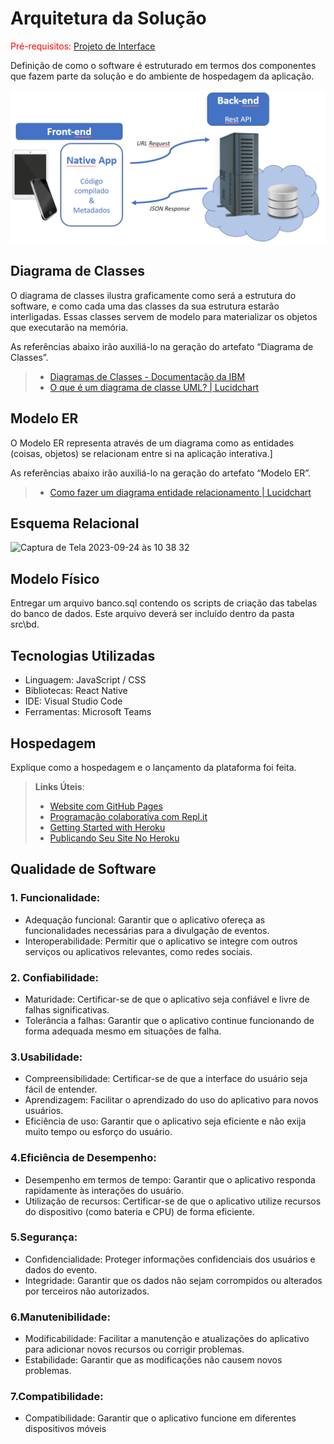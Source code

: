 # Arquitetura da Solução

<span style="color:red">Pré-requisitos: <a href="3-Projeto de Interface.md"> Projeto de Interface</a></span>

Definição de como o software é estruturado em termos dos componentes que fazem parte da solução e do ambiente de hospedagem da aplicação.

![Arquitetura da Solução](img/02-mob-arch.png)

## Diagrama de Classes

O diagrama de classes ilustra graficamente como será a estrutura do software, e como cada uma das classes da sua estrutura estarão interligadas. Essas classes servem de modelo para materializar os objetos que executarão na memória.

As referências abaixo irão auxiliá-lo na geração do artefato “Diagrama de Classes”.

> - [Diagramas de Classes - Documentação da IBM](https://www.ibm.com/docs/pt-br/rational-soft-arch/9.6.1?topic=diagrams-class)
> - [O que é um diagrama de classe UML? | Lucidchart](https://www.lucidchart.com/pages/pt/o-que-e-diagrama-de-classe-uml)

## Modelo ER

O Modelo ER representa através de um diagrama como as entidades (coisas, objetos) se relacionam entre si na aplicação interativa.]

As referências abaixo irão auxiliá-lo na geração do artefato “Modelo ER”.

> - [Como fazer um diagrama entidade relacionamento | Lucidchart](https://www.lucidchart.com/pages/pt/como-fazer-um-diagrama-entidade-relacionamento)

## Esquema Relacional

<img width="803" alt="Captura de Tela 2023-09-24 às 10 38 32" src="https://github.com/ICEI-PUC-Minas-PMV-ADS/pmv-ads-2023-2-e3-proj-mov-t1-entre-time/assets/82223068/ec10c07a-51b2-4c42-aca4-383adf336c08">

## Modelo Físico

Entregar um arquivo banco.sql contendo os scripts de criação das tabelas do banco de dados. Este arquivo deverá ser incluído dentro da pasta src\bd.

## Tecnologias Utilizadas

- Linguagem: JavaScript / CSS
- Bibliotecas: React Native
- IDE: Visual Studio Code
- Ferramentas: Microsoft Teams

## Hospedagem

Explique como a hospedagem e o lançamento da plataforma foi feita.

> **Links Úteis**:
>
> - [Website com GitHub Pages](https://pages.github.com/)
> - [Programação colaborativa com Repl.it](https://repl.it/)
> - [Getting Started with Heroku](https://devcenter.heroku.com/start)
> - [Publicando Seu Site No Heroku](http://pythonclub.com.br/publicando-seu-hello-world-no-heroku.html)

## Qualidade de Software

### 1. Funcionalidade:
- Adequação funcional: Garantir que o aplicativo ofereça as funcionalidades necessárias para a divulgação de eventos.
- Interoperabilidade: Permitir que o aplicativo se integre com outros serviços ou aplicativos relevantes, como redes sociais.

### 2. Confiabilidade:
- Maturidade: Certificar-se de que o aplicativo seja confiável e livre de falhas significativas.
- Tolerância a falhas: Garantir que o aplicativo continue funcionando de forma adequada mesmo em situações de falha.

### 3.Usabilidade:
- Compreensibilidade: Certificar-se de que a interface do usuário seja fácil de entender.
- Aprendizagem: Facilitar o aprendizado do uso do aplicativo para novos usuários.
- Eficiência de uso: Garantir que o aplicativo seja eficiente e não exija muito tempo ou esforço do usuário.

### 4.Eficiência de Desempenho:
- Desempenho em termos de tempo: Garantir que o aplicativo responda rapidamente às interações do usuário.
- Utilização de recursos: Certificar-se de que o aplicativo utilize recursos do dispositivo (como bateria e CPU) de forma eficiente.

### 5.Segurança:
- Confidencialidade: Proteger informações confidenciais dos usuários e dados do evento.
- Integridade: Garantir que os dados não sejam corrompidos ou alterados por terceiros não autorizados.

### 6.Manutenibilidade:
- Modificabilidade: Facilitar a manutenção e atualizações do aplicativo para adicionar novos recursos ou corrigir problemas.
- Estabilidade: Garantir que as modificações não causem novos problemas.

### 7.Compatibilidade:
- Compatibilidade: Garantir que o aplicativo funcione em diferentes dispositivos móveis
